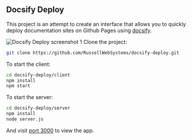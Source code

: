 ## Docsify Deploy

This project is an attempt to create an interface that allows you to quickly deploy documentation sites on Github Pages using [docsify](https://docsify.js.org/#/).

![Docsify Deploy screenshot 1](https://raw.githubusercontent.com/RussellWebSystems/docsify-deploy/master/images/screenshot.jpg "Docsify Deploy")
Clone the project:
```bash
git clone https://github.com/RussellWebSystems/docsify-deploy.git
```
To start the client:
```bash
cd docsify-deploy/client
npm install
npm start
```
To start the server:
```bash
cd docsify-deploy/server
npm install
node server.js
```
And visit [port 3000](http://localhost:3000) to view the app.
